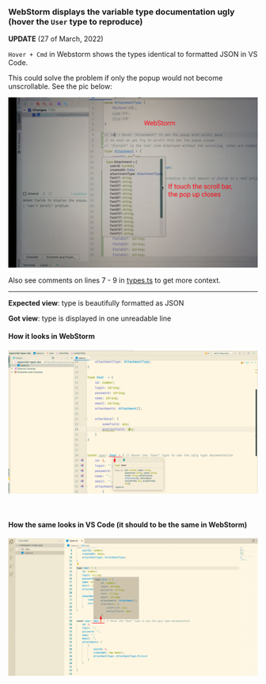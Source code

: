 ### WebStorm displays the variable type documentation ugly (hover the `User` type to reproduce)

**UPDATE** (27 of March, 2022)

`Hover + Cmd` in Webstorm shows the types identical to formatted JSON in VS Code.

This could solve the problem if only the popup would not become unscrollable.
See the pic below:

![](./large-type-documentation-in-Webstorm.png)

Also see comments on lines 7 - 9 in [types.ts](./types.ts) to get more context.  

---

**Expected view**: type is beautifully formatted as JSON

**Got view**: type is displayed in one unreadable line

#### How it looks in WebStorm
![](./type-documentation-in-WebStorm.png)

<br>

#### How the same looks in VS Code (it should to be the same in WebStorm)
![](./type-documentation-in-VS-Code.png)


